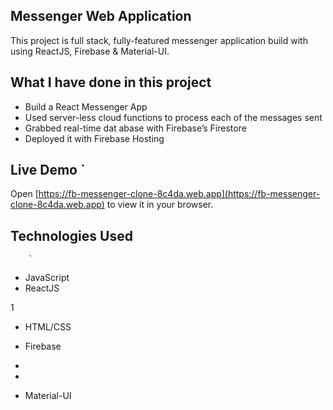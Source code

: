 ## Messenger Web Application 

This project is full stack, fully-featured messenger application build with using ReactJS, Firebase & Material-UI.

            
## What I have done in this project

- Build a React Messenger App 
- Used server-less cloud functions to process each of the messages sent 
- Grabbed real-time dat abase with Firebase’s Firestore 
- Deployed it with Firebase Hosting                     

## Live Demo   `                                                                                                                                                       
Open [https://fb-messenger-clone-8c4da.web.app](https://fb-messenger-clone-8c4da.web.app) to view it in your
browser.    

    
## Technologies Used                
                                    
        `                           
                                                                                                                           
- JavaScript                        
- ReactJS               

1




- HTML/CSS
- Firebase
- 
- 



- Material-UI


